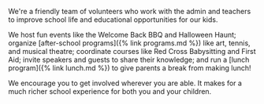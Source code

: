 We're a friendly team of volunteers who work with the admin and teachers to improve school life and educational opportunities for our kids.

We host fun events like the Welcome Back BBQ and Halloween Haunt; organize [after-school programs]({% link programs.md %}) like art, tennis, and musical theatre; coordinate courses like Red Cross Babysitting and First Aid; invite speakers and guests to share their knowledge; and run a [lunch program]({% link lunch.md %}) to give parents a break from making lunch!

We encourage you to get involved wherever you are able. It makes for a much richer school experience for both you and your children.